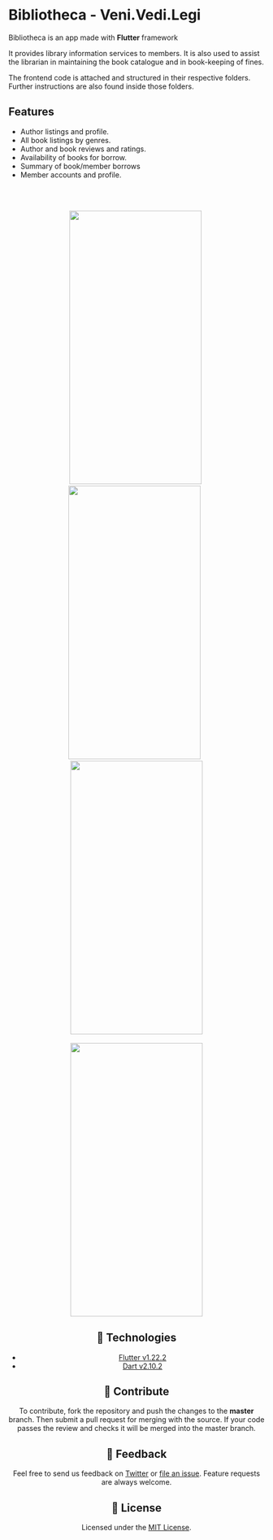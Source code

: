 # Bibliotheca - Veni.Vedi.Legi

Bibliotheca is an app made with **Flutter** framework 
<br>

It provides library information services to members. It is also used to assist the librarian in maintaining the book catalogue and in book-keeping of fines.
<br>

The  frontend code is attached and structured in their respective folders. Further instructions are also found inside those folders.

## Features

  - Author listings and profile.
  - All book listings by genres.
  - Author and book reviews and ratings.
  - Availability of books for borrow.
  - Summary of book/member borrows
  - Member accounts and profile.

<br></br>
<div align="center">
<img src="https://user-images.githubusercontent.com/115737287/195679072-ecbde255-9023-4f10-a481-01134ab139b5.png" width="260" height="538"/>&nbsp;<img src="https://user-images.githubusercontent.com/115737287/195679246-b7212300-0eb1-47d8-97b3-4bd8af495adf.png" width="260" height="538"/>&nbsp;&nbsp;<img src="https://user-images.githubusercontent.com/115737287/195679246-b7212300-0eb1-47d8-97b3-4bd8af495adf.png" width="260" height="538"/><br></br>
<img src="https://user-images.githubusercontent.com/115737287/202253843-7848813b-bc5e-4bdb-8415-68865ed51932.png" width="260" height="538"/<br></br>

## 🚀 Technologies

  - [Flutter v1.22.2](https://storage.googleapis.com/flutter_infra/releases/stable/windows/flutter_windows_1.22.4-stable.zip)
  - [Dart v2.10.2](https://dart.dev/get-dart)

## 🤝 Contribute

To contribute, fork the repository and push the changes to the **master** branch. Then submit a pull request for merging with the source. If your code passes the review and checks it will be merged into the master branch.

## 💬 Feedback

Feel free to send us feedback on [Twitter](https://twitter.com/gitpointapp) or [file an issue](https://github.com/arafaysaleem/library_management_system/issues/new). Feature requests are always welcome.

## 📝 License

Licensed under the [MIT License](./LICENSE).

